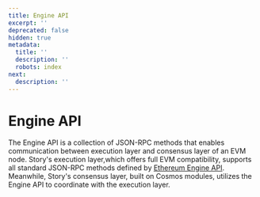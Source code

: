 ```yaml
---
title: Engine API
excerpt: ''
deprecated: false
hidden: true
metadata:
  title: ''
  description: ''
  robots: index
next:
  description: ''
---
```


# Engine API

The Engine API is a collection of JSON-RPC methods that enables communication between execution layer and consensus layer of an EVM node.
Story's execution layer,which offers full EVM compatibility, supports all standard JSON-RPC methods defined by [Ethereum Engine API](https://github.com/ethereum/execution-apis/blob/main/src/engine/common.md).
Meanwhile, Story's consensus layer, built on Cosmos modules, utilizes the Engine API to coordinate with the execution layer.